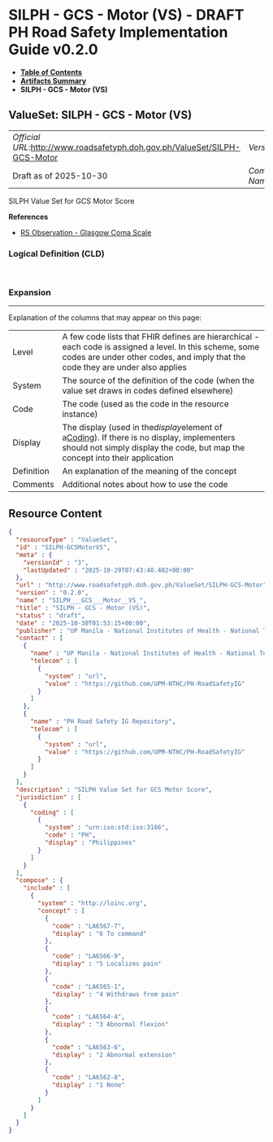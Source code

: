 # SILPH - GCS - Motor (VS) - DRAFT PH Road Safety Implementation Guide v0.2.0

* [**Table of Contents**](toc.md)
* [**Artifacts Summary**](artifacts.md)
* **SILPH - GCS - Motor (VS)**

## ValueSet: SILPH - GCS - Motor (VS) 

| | |
| :--- | :--- |
| *Official URL*:http://www.roadsafetyph.doh.gov.ph/ValueSet/SILPH-GCS-Motor | *Version*:0.2.0 |
| Draft as of 2025-10-30 | *Computable Name*:SILPH___GCS___Motor__VS_ |

 
SILPH Value Set for GCS Motor Score 

 **References** 

* [RS Observation - Glasgow Coma Scale](StructureDefinition-rs-observation-gcs.md)

### Logical Definition (CLD)

 

### Expansion

-------

 Explanation of the columns that may appear on this page: 

| | |
| :--- | :--- |
| Level | A few code lists that FHIR defines are hierarchical - each code is assigned a level. In this scheme, some codes are under other codes, and imply that the code they are under also applies |
| System | The source of the definition of the code (when the value set draws in codes defined elsewhere) |
| Code | The code (used as the code in the resource instance) |
| Display | The display (used in the*display*element of a[Coding](http://hl7.org/fhir/R4/datatypes.html#Coding)). If there is no display, implementers should not simply display the code, but map the concept into their application |
| Definition | An explanation of the meaning of the concept |
| Comments | Additional notes about how to use the code |



## Resource Content

```json
{
  "resourceType" : "ValueSet",
  "id" : "SILPH-GCSMotorVS",
  "meta" : {
    "versionId" : "3",
    "lastUpdated" : "2025-10-29T07:43:40.402+00:00"
  },
  "url" : "http://www.roadsafetyph.doh.gov.ph/ValueSet/SILPH-GCS-Motor",
  "version" : "0.2.0",
  "name" : "SILPH___GCS___Motor__VS_",
  "title" : "SILPH - GCS - Motor (VS)",
  "status" : "draft",
  "date" : "2025-10-30T01:53:15+00:00",
  "publisher" : "UP Manila - National Institutes of Health - National Telehealth Center",
  "contact" : [
    {
      "name" : "UP Manila - National Institutes of Health - National Telehealth Center",
      "telecom" : [
        {
          "system" : "url",
          "value" : "https://github.com/UPM-NTHC/PH-RoadSafetyIG"
        }
      ]
    },
    {
      "name" : "PH Road Safety IG Repository",
      "telecom" : [
        {
          "system" : "url",
          "value" : "https://github.com/UPM-NTHC/PH-RoadSafetyIG"
        }
      ]
    }
  ],
  "description" : "SILPH Value Set for GCS Motor Score",
  "jurisdiction" : [
    {
      "coding" : [
        {
          "system" : "urn:iso:std:iso:3166",
          "code" : "PH",
          "display" : "Philippines"
        }
      ]
    }
  ],
  "compose" : {
    "include" : [
      {
        "system" : "http://loinc.org",
        "concept" : [
          {
            "code" : "LA6567-7",
            "display" : "6 To command"
          },
          {
            "code" : "LA6566-9",
            "display" : "5 Localizes pain"
          },
          {
            "code" : "LA6565-1",
            "display" : "4 Withdraws from pain"
          },
          {
            "code" : "LA6564-4",
            "display" : "3 Abnormal flexion"
          },
          {
            "code" : "LA6563-6",
            "display" : "2 Abnormal extension"
          },
          {
            "code" : "LA6562-8",
            "display" : "1 None"
          }
        ]
      }
    ]
  }
}

```
